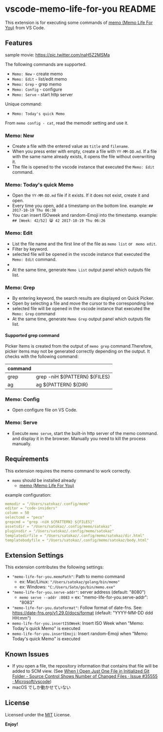# vscode-memo-life-for-you README

This extension is for executing some commands of [memo (Memo Life For You)](https://github.com/mattn/memo) from VS Code.

## Features

sample movie:
https://pic.twitter.com/naH5Z2MSMa

The following commands are supported.

* `Memo: New` - create memo
* `Memo: Edit` - list/edit memo
* `Memo: Grep` - grep memo
* `Memo: Config` - configure
* `Memo: Serve` - start http server

Unique command:

* `Memo: Today's quick Memo`

From `memo config - cat`, read the memodir setting and use it.

### Memo: New

* Create a file with the entered value as `title` and `filename`.
* When you press enter with empty, create a file with `YY-MM-DD.md`. If a file with the same name already exists, it opens the file without overwriting it. 
* The file is opened to the vscode instance that executed the `Memo: Edit` command.

### Memo: Today's quick Memo

* Open the `YY-MM-DD.md` file if it exists. If it does not exist, create it and open.
* Every time you open, add a timestamp on the bottom line. example: `## 2017-10-19 Thu 06:38`
* You can insert ISOweek and random-Emoji into the timestamp. example: `## [Week: 42/52] 😸 42 2017-10-19 Thu 06:26`

### Memo: Edit

* List the file name and the first line of the file as `memo list` or ` memo edit`.
* Filter by keyword.
* selected file will be opened in the vscode instance that executed the `Memo: Edit` command.
* 
* At the same time, generate `Memo List` output panel which outputs file list.

### Memo: Grep

* By entering keyword, the search results are displayed on Quick Picker.
* Open by selecting a file and move the cursor to the corresponding line
* selected file will be opened in the vscode instance that executed the `Memo: Grep` command
* At the same time, generate `Memo Grep` output panel which outputs file list.

####  Supported grep command

Picker Items is created from the output of `memo grep` command.Therefore, picker items may not be generated correctly depending on the output. It checks with the following command:

| command | |
|---------|-------------------------------|
| grep    | grep -niH ${PATTERN} ${FILES} |
| ag      | ag ${PATTERN} ${DIR}          |

### Memo: Config

* Open configure file on VS Code.

### Memo: Serve

* Execute `memo serve`, start the built-in http server of the memo command. and display it in the browser. Manually you need to kill the process manually.

## Requirements

This extension requires the memo command to work correctly.

* `memo` should be installed already
   * [memo (Memo Life For You)](https://github.com/mattn/memo)

example configuration:

```yaml
memodir = "/Users/satokaz/.config/memo"
editor = "code-insiders"
column = 50
selectcmd = "peco"
grepcmd = "grep -niH ${PATTERN} ${FILES}"
assetsdir = "/Users/satokaz/.config/memo/satokaz"
pluginsdir = "/Users/satokaz/.config/memo/satokaz"
templatedirfile = "/Users/satokaz/.config/memo/satokaz/dir.html"
templatebodyfile = "/Users/satokaz/.config/memo/satokaz/body.html"
```
## Extension Settings

This extension contributes the following settings:

* `"memo-life-for-you.memoPath"`: Path to memo command 
   * ex: Mac/Linux: `"/Users/satokaz/golang/bin/memo"`
   * ex: Windows: `"C:/Users/Sato/go/bin/memo.exe"`
* `"memo-life-for-you.serve-addr"`: server address (default: "8080")
   * `memo serve --addr :8083` = ex: "memo-life-for-you.serve-addr": "8083" 
* `"memo-life-for-you.dateFormat"`: Follow format of date-fns. See: https://date-fns.org/v1.29.0/docs/format (default: "YYYY-MM-DD ddd HH:mm")
* `memo-life-for-you.insertISOWeek`: Insert ISO Week when "Memo: Today's quick Memo" is executed
* `memo-life-for-you.insertEmoji`: Insert random-Emoji when "Memo: Today's quick Memo" is executed

## Known Issues

* If you open a file, the repository information that contains that file will be added to SCM view. (See [When I Open Just One File in Initialized Git Folder - Source Control Shows Number of Changed Files · Issue #35555 · Microsoft/vscode](https://github.com/Microsoft/vscode/issues/35555))
* macOS でしか動かせていない

## License

Licensed under the [MIT](LICENSE.txt) License.

**Enjoy!**